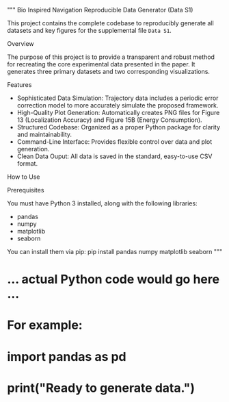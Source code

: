 """
Bio Inspired Navigation  Reproducible Data Generator (Data S1)

This project contains the complete codebase to reproducibly generate all datasets and key figures for the supplemental file `Data S1`.

Overview

The purpose of this project is to provide a transparent and robust method for recreating the core experimental data presented in the paper. It generates three primary datasets and two corresponding visualizations.

Features

- Sophisticated Data Simulation: Trajectory data includes a periodic error correction model to more accurately simulate the proposed framework.
- High-Quality Plot Generation: Automatically creates PNG files for Figure 13 (Localization Accuracy) and Figure 15B (Energy Consumption).
- Structured Codebase: Organized as a proper Python package for clarity and maintainability.
- Command-Line Interface: Provides flexible control over data and plot generation.
- Clean Data Ouput: All data is saved in the standard, easy-to-use CSV format.

How to Use

Prerequisites

You must have Python 3 installed, along with the following libraries:
- pandas
- numpy
- matplotlib
- seaborn

You can install them via pip:
pip install pandas numpy matplotlib seaborn
"""

# ...  actual Python code would go here ...
# For example:
# import pandas as pd
# print("Ready to generate data.")